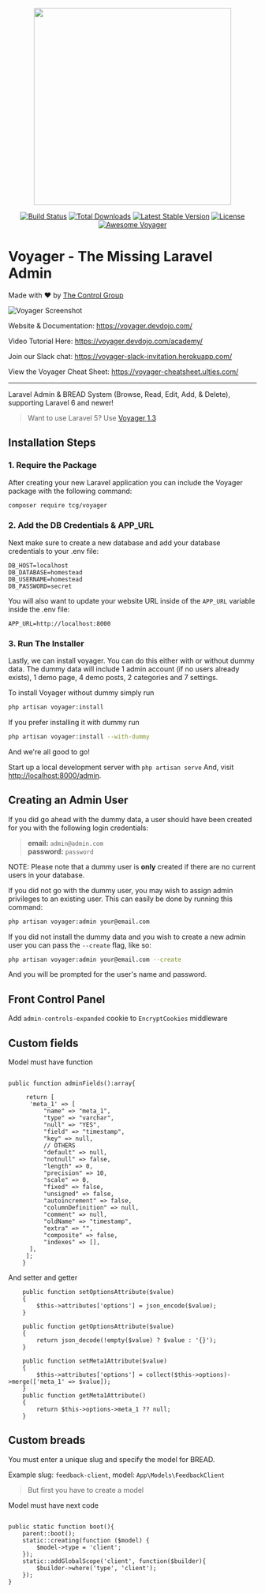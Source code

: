 <p align="center"><a href="https://the-control-group.github.io/voyager/" target="_blank"><img width="400" src="https://s3.amazonaws.com/thecontrolgroup/voyager.png"></a></p>

<p align="center">
<a href="https://github.styleci.io/repos/72069409/"><img src="https://styleci.io/repos/72069409/shield?style=flat" alt="Build Status"></a>
<a href="https://packagist.org/packages/tcg/voyager"><img src="https://poser.pugx.org/tcg/voyager/downloads.svg?format=flat" alt="Total Downloads"></a>
<a href="https://packagist.org/packages/tcg/voyager"><img src="https://poser.pugx.org/tcg/voyager/v/stable.svg?format=flat" alt="Latest Stable Version"></a>
<a href="https://packagist.org/packages/tcg/voyager"><img src="https://poser.pugx.org/tcg/voyager/license.svg?format=flat" alt="License"></a>
<a href="https://github.com/larapack/awesome-voyager"><img src="https://cdn.rawgit.com/sindresorhus/awesome/d7305f38d29fed78fa85652e3a63e154dd8e8829/media/badge.svg" alt="Awesome Voyager"></a>
</p>

# **V**oyager - The Missing Laravel Admin
Made with ❤️ by [The Control Group](https://www.thecontrolgroup.com)

![Voyager Screenshot](https://s3.amazonaws.com/thecontrolgroup/voyager-screenshot.png)

Website & Documentation: https://voyager.devdojo.com/

Video Tutorial Here: https://voyager.devdojo.com/academy/

Join our Slack chat: https://voyager-slack-invitation.herokuapp.com/

View the Voyager Cheat Sheet: https://voyager-cheatsheet.ulties.com/

<hr>

Laravel Admin & BREAD System (Browse, Read, Edit, Add, & Delete), supporting Laravel 6 and newer!

> Want to use Laravel 5? Use [Voyager 1.3](https://github.com/the-control-group/voyager/tree/1.3)

## Installation Steps

### 1. Require the Package

After creating your new Laravel application you can include the Voyager package with the following command:

```bash
composer require tcg/voyager
```

### 2. Add the DB Credentials & APP_URL

Next make sure to create a new database and add your database credentials to your .env file:

```
DB_HOST=localhost
DB_DATABASE=homestead
DB_USERNAME=homestead
DB_PASSWORD=secret
```

You will also want to update your website URL inside of the `APP_URL` variable inside the .env file:

```
APP_URL=http://localhost:8000
```

### 3. Run The Installer

Lastly, we can install voyager. You can do this either with or without dummy data.
The dummy data will include 1 admin account (if no users already exists), 1 demo page, 4 demo posts, 2 categories and 7 settings.

To install Voyager without dummy simply run

```bash
php artisan voyager:install
```

If you prefer installing it with dummy run

```bash
php artisan voyager:install --with-dummy
```

And we're all good to go!

Start up a local development server with `php artisan serve` And, visit [http://localhost:8000/admin](http://localhost:8000/admin).

## Creating an Admin User

If you did go ahead with the dummy data, a user should have been created for you with the following login credentials:

>**email:** `admin@admin.com`   
>**password:** `password`

NOTE: Please note that a dummy user is **only** created if there are no current users in your database.

If you did not go with the dummy user, you may wish to assign admin privileges to an existing user.
This can easily be done by running this command:

```bash
php artisan voyager:admin your@email.com
```

If you did not install the dummy data and you wish to create a new admin user you can pass the `--create` flag, like so:

```bash
php artisan voyager:admin your@email.com --create
```

And you will be prompted for the user's name and password.


## Front Control Panel

Add `admin-controls-expanded` cookie to `EncryptCookies` middleware


## Custom fields

Model must have function

```

public function adminFields():array{
    
     return [
      'meta_1' => [
          "name" => "meta_1",
          "type" => "varchar",
          "null" => "YES",
          "field" => "timestamp",
          "key" => null,
          // OTHERS
          "default" => null,
          "notnull" => false,
          "length" => 0,
          "precision" => 10,
          "scale" => 0,
          "fixed" => false,
          "unsigned" => false,
          "autoincrement" => false,
          "columnDefinition" => null,
          "comment" => null,
          "oldName" => "timestamp",
          "extra" => "",
          "composite" => false,
          "indexes" => [],
      ],
     ];
    }
```
And setter and getter

```
    public function setOptionsAttribute($value)
    {
        $this->attributes['options'] = json_encode($value);
    }

    public function getOptionsAttribute($value)
    {
        return json_decode(!empty($value) ? $value : '{}');
    }

    public function setMeta1Attribute($value)
    {
        $this->attributes['options'] = collect($this->options)->merge(['meta_1' => $value]);
    }
    public function getMeta1Attribute()
    {
        return $this->options->meta_1 ?? null;
    }
```

## Custom breads 

You must enter a unique slug and specify the model for BREAD.

Example slug: `feedback-client`, model: `App\Models\FeedbackClient`

> But first you have to create a model

Model must have next code 

```

public static function boot(){
    parent::boot();
    static::creating(function ($model) {
        $model->type = 'client';
    });
    static::addGlobalScope('client', function($builder){
        $builder->where('type', 'client');
    });
}

```

